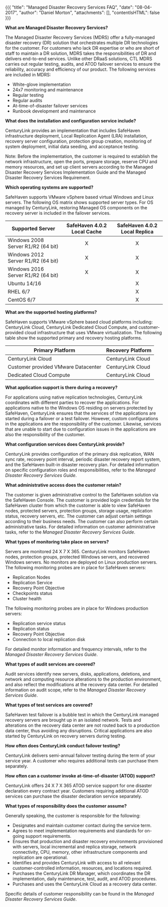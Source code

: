 {{{
"title": "Managed Disaster Recovery Services FAQ",
"date": "08-04-2017",
"author": "Daniel Morton",
"attachments": [],
"contentIsHTML": false
}}}

**What are Managed Disaster Recovery Services?**

The Managed Disaster Recovery Services (MDRS) offer a fully-managed disaster recovery (DR) solution that orchestrates multiple DR technologies for the customer. For customers who lack DR expertise or who are short of staff to maintain a DR solution, MDRS takes the responsibilities of DR and delivers end-to-end services. Unlike other DRaaS solutions, CTL MDRS carries out regular testing, audits, and ATOD failover services to ensure the reliability, accuracy and efficiency of our product. The following services are included in MDRS:
* White-glove implementation
* 24x7 monitoring and maintenance
* Regular testing
* Regular audits
* At-time-of-disaster failover services
* Runbook development and maintenance

**What does the installation and configuration service include?**

CenturyLink provides an implementation that includes SafeHaven infrastructure deployment, Local Replication Agent (LRA) installation, recovery server configuration, protection group creation, monitoring of system deployment, initial data seeding, and acceptance testing.

Note: Before the implementation, the customer is required to establish the network infrastructure, open the ports, prepare storage, reserve CPU and memory resources, and set up client servers according to the Managed Disaster Recovery Services Implementation Guide and the Managed Disaster Recovery Services Requirement.

**Which operating systems are supported?**

SafeHaven supports VMware vSphere based virtual Windows and Linux servers. The following OS matrix shows supported server types. For OS managed by CenturyLink, restoring Managed OS components on the recovery server is included in the failover services.

| Supported Server | SafeHaven 4.0.2 Local Cache | SafeHaven 4.0.2 Local Replica |
|-------------------------|:----------------:|:----------------------:|
| Windows 2008 Server R1/R2 (64 bit) | X | X |
| Windows 2012 Server R1/R2 (64 bit) | X | X |
| Windows 2016 Server R1/R2 (64 bit) | X | X |
| Ubuntu 14/16 |   | X |
| RHEL 6/7 |   | X |
| CentOS 6/7 |   | X |


**What are the supported hosting platforms?**

SafeHaven supports VMware vSphere based cloud platforms including: CenturyLink Cloud, CenturyLink Dedicated Cloud Compute, and customer-provided cloud infrastructure that uses VMware virtualization. The following table show the supported primary and recovery hosting platforms.

| Primary Platform | Recovery Platform |
|------------------------|--------------------------|
| CenturyLink Cloud | CenturyLink Cloud |
| Customer provided VMware Datacenter | CenturyLink Cloud |
| Dedicated Cloud Compute | CenturyLink Cloud |

**What application support is there during a recovery?**

For applications using native replication technologies, CenturyLink coordinates with different parties to recover the applications. For applications native to the Windows OS residing on servers protected by SafeHaven, CenturyLink ensures that the services of the applications are started during a failover or a test failover. However, custom configurations in the applications are the responsibility of the customer. Likewise, services that are unable to start due to configuration issues in the applications are also the responsibility of the customer.

**What configuration services does CenturyLink provide?**

CenturyLink provides configuration of the primary disk replication, WAN sync rate, recovery point interval, periodic disaster recovery report system, and the SafeHaven built-in disaster recovery plan. For detailed information on specific configuration roles and responsibilities, refer to the *Managed Disaster Recovery Services Guide*.

**What administrative access does the customer retain?**

The customer is given administrative control to the SafeHaven solution via the SafeHaven Console. The customer is provided login credentials for the SafeHaven cluster from which the customer is able to view SafeHaven nodes, protected servers, protection groups, storage usage, replication status, recovery servers, etc. The customer can adjust certain settings according to their business needs. The customer can also perform certain administrative tasks. For detailed information on customer administrative tasks, refer to the *Managed Disaster Recovery Services Guide*.

**What types of monitoring take place on servers?**

Servers are monitored 24 X 7 X 365. CenturyLink monitors SafeHaven nodes, protection groups, protected Windows servers, and recovered Windows servers. No monitors are deployed on Linux production servers. The following monitoring probes are in place for SafeHaven servers:
* Replication Nodes
* Replication Service
* Recovery Point Objective
* Checkpoints status
* Cluster health

The following monitoring probes are in place for Windows production servers:
* Replication service status
* Replication status
* Recovery Point Objective
* Connection to local replication disk

For detailed monitor information and frequency intervals, refer to the *Managed Disaster Recovery Services Guide*.

**What types of audit services are covered?**

Audit services identify new servers, disks, applications, deletions, and network and computing resource alterations to the production environment, and also reflect the modifications at the recovery data center. For detailed information on audit scope, refer to the *Managed Disaster Recovery Services Guide*.

**What types of test services are covered?**

SafeHaven test failover is a bubble test in which the CenturyLink managed recovery servers are brought up in an isolated network. Tests and alterations on the recovery data center are not routed back to a production data center, thus avoiding any disruptions. Critical applications are also started by CenturyLink on recovery servers during testing.

**How often does CenturyLink conduct failover testing?**

CenturyLink delivers semi-annual failover testing during the term of your service year. A customer who requires additional tests can purchase them separately.

**How often can a customer invoke at-time-of-disaster (ATOD) support?**

CenturyLink offers 24 X 7 X 365 ATOD service support for one disaster declaration every contract year. Customers requiring additional ATOD services can purchase the disaster declaration service separately.

**What types of responsibility does the customer assume?**

Generally speaking, the customer is responsible for the following:
* Designates and maintain customer contact during the service term.
* Agrees to meet implementation requirements and standards for on-going support requirements.
* Ensures that production and disaster recovery environments provisioned with servers, local incremental and replica storage, network connectivity, CPU, memory, other infrastructure components and replication are operational.
* Identifies and provides CenturyLink with access to all relevant customer-controlled information, resources, and locations required.
* Purchases the CenturyLink DR Manager, which coordinates the DR implementation, daily maintenance, test, audit, and ATOD procedures.
* Purchases and uses the CenturyLink Cloud as a recovery data center.

Specific details of customer responsibility can be found in the *Managed Disaster Recovery Services Guide*.

